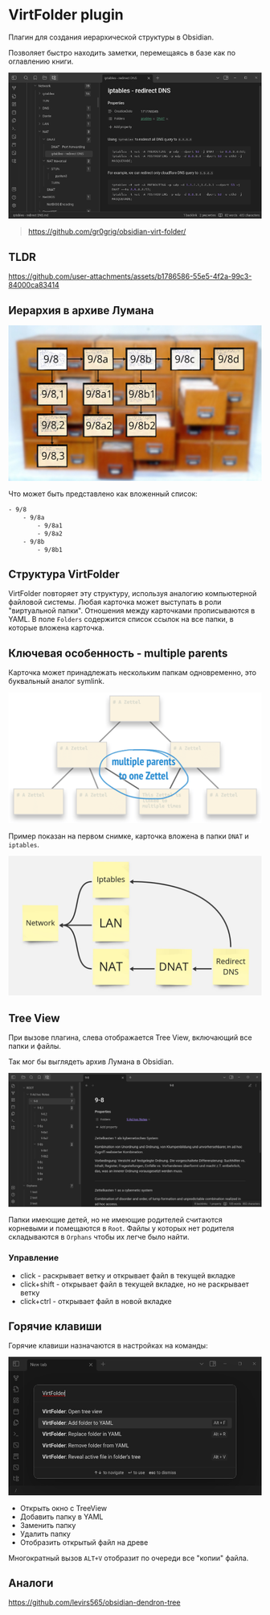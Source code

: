 # VirtFolder plugin

Плагин для создания иерархической структуры в Obsidian.

Позволяет быстро находить заметки, перемещаясь в базе как по оглавлению книги.

![virt_folder_example](./Images/virt_folder_example.png)

> https://github.com/gr0grig/obsidian-virt-folder/

## TLDR

https://github.com/user-attachments/assets/b1786586-55e5-4f2a-99c3-84000ca83414

## Иерархия в архиве Лумана

![zettelkasten_structure](./Images/zettelkasten_structure.jpg)

Что может быть представлено как вложенный список:

```
- 9/8
	- 9/8a
		- 9/8a1
		- 9/8a2
	- 9/8b
		- 9/8b1
```

## Структура VirtFolder

VirtFolder повторяет эту структуру, используя аналогию компьютерной файловой системы. Любая карточка может выступать в роли "виртуальной папки". Отношения между карточками прописываются в YAML. В поле `Folders` содержится список ссылок на все папки, в которые вложена карточка.

## Ключевая особенность - multiple parents

Карточка может принадлежать нескольким папкам одновременно, это буквальный аналог symlink. 

![multiple_parrents](./Images/multiple_parrents.png)

Пример показан на первом снимке, карточка вложена в папки `DNAT` и `iptables`.

![virt_folder_structure](./Images/virt_folder_structure.jpg)

## Tree View

При вызове плагина, слева отображается Tree View, включающий все папки и файлы.

Так мог бы выглядеть архив Лумана в Obsidian. 

![luhmain_in_obsidian](./Images/luhmain_in_obsidian.png)

Папки имеющие детей, но не имеющие родителей считаются корневыми и помещаются в `Root`. Файлы у которых нет родителя складываются в `Orphans` чтобы их легче было найти.

### Управление 

- click - раскрывает ветку и открывает файл в текущей вкладке
- click+shift - открывает файл в текущей вкладке, но не раскрывает ветку
- click+ctrl - открывает файл в новой вкладке

## Горячие клавиши

Горячие клавиши назначаются в настройках на команды: 

![virt_folder_hotkey](./Images/virt_folder_hotkey.png)

- Открыть окно с TreeView
- Добавить папку в YAML
- Заменить папку
- Удалить папку
- Отобразить открытый файл на древе

Многократный вызов `ALT+V` отобразит по очереди все "копии" файла.

## Аналоги

https://github.com/levirs565/obsidian-dendron-tree

